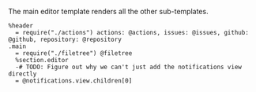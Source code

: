 The main editor template renders all the other sub-templates.

    %header
      = require("./actions") actions: @actions, issues: @issues, github: @github, repository: @repository
    .main
      = require("./filetree") @filetree
      %section.editor
      -# TODO: Figure out why we can't just add the notifications view directly
      = @notifications.view.children[0]
      
